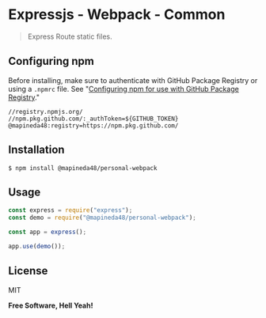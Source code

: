 # Expressjs - Webpack - Common

> Express Route static files.

## Configuring npm

Before installing, make sure to authenticate with GitHub Package Registry or using a `.npmrc` file. See "[Configuring npm for use with GitHub Package Registry](https://help.github.com/en/articles/configuring-npm-for-use-with-github-package-registry#authenticating-to-github-package-registry)."

```
//registry.npmjs.org/
//npm.pkg.github.com/:_authToken=${GITHUB_TOKEN}
@mapineda48:registry=https://npm.pkg.github.com/
```
## Installation

`$ npm install @mapineda48/personal-webpack`

## Usage

```js
const express = require("express");
const demo = require("@mapineda48/personal-webpack");

const app = express();

app.use(demo());
```

## License

MIT

**Free Software, Hell Yeah!**
